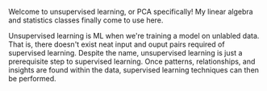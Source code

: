Welcome to unsupervised learning, or PCA specifically! My linear algebra and statistics classes finally come to use here.

Unsupervised learning is ML when we're training a model on unlabled data. That is, there doesn't exist neat input and ouput pairs required of supervised learning. Despite the name, unsupervised learning is just a prerequisite step to supervised learning. Once patterns, relationships, and insights are found within the data, supervised learning techniques can then be performed. 